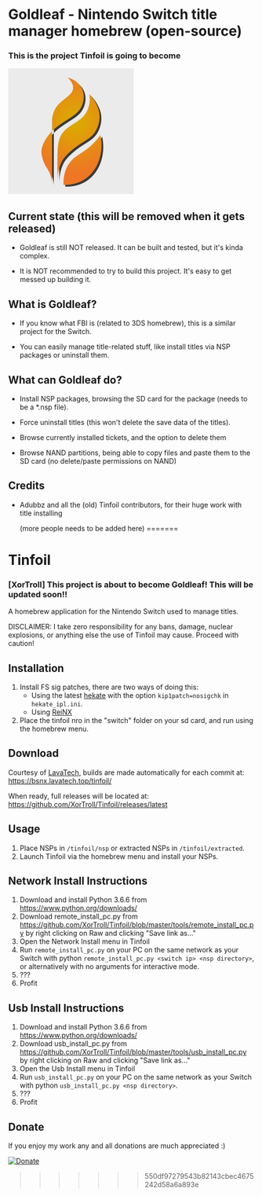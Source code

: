 # Goldleaf - Nintendo Switch title manager homebrew (open-source)

### This is the project Tinfoil is going to become

![Goldleaf](Icon.jpg)

## Current state (this will be removed when it gets released)

- Goldleaf is still NOT released. It can be built and tested, but it's kinda complex.

- It is NOT recommended to try to build this project. It's easy to get messed up building it.

## What is Goldleaf?

- If you know what FBI is (related to 3DS homebrew), this is a similar project for the Switch.

- You can easily manage title-related stuff, like install titles via NSP packages or uninstall them.

## What can Goldleaf do?

- Install NSP packages, browsing the SD card for the package (needs to be a *.nsp file).

- Force uninstall titles (this won't delete the save data of the titles).

- Browse currently installed tickets, and the option to delete them

- Browse NAND partitions, being able to copy files and paste them to the SD card (no delete/paste permissions on NAND)

## Credits

- Adubbz and all the (old) Tinfoil contributors, for their huge work with title installing

  (more people needs to be added here) 
=======
# Tinfoil

### [XorTroll] This project is about to become Goldleaf! This will be updated soon!!

A homebrew application for the Nintendo Switch used to manage titles.

DISCLAIMER: I take zero responsibility for any bans, damage, nuclear explosions, or anything else the use of Tinfoil may cause. Proceed with caution!

## Installation
1. Install FS sig patches, there are two ways of doing this:
    - Using the latest [hekate](https://github.com/CTCaer/hekate) with the option ``kip1patch=nosigchk`` in ``hekate_ipl.ini``.
    - Using [ReiNX](https://github.com/Reisyukaku/ReiNX)
2. Place the tinfoil nro in the "switch" folder on your sd card, and run using the homebrew menu.

## Download
Courtesy of [LavaTech](https://discord.gg/VjyDSuu), builds are made automatically for each commit at:
https://bsnx.lavatech.top/tinfoil/

When ready, full releases will be located at:
https://github.com/XorTroll/Tinfoil/releases/latest

## Usage
1. Place NSPs in ``/tinfoil/nsp`` or extracted NSPs in ``/tinfoil/extracted``.
2. Launch Tinfoil via the homebrew menu and install your NSPs.

## Network Install Instructions
1. Download and install Python 3.6.6 from https://www.python.org/downloads/
2. Download remote_install_pc.py from https://github.com/XorTroll/Tinfoil/blob/master/tools/remote_install_pc.py by right clicking on Raw and clicking "Save link as..."
3. Open the Network Install menu in Tinfoil
4. Run ``remote_install_pc.py`` on your PC on the same network as your Switch with python ``remote_install_pc.py <switch ip> <nsp directory>``, or alternatively with no arguments for interactive mode.
5. ???
6. Profit

## Usb Install Instructions
1. Download and install Python 3.6.6 from https://www.python.org/downloads/
2. Download usb_install_pc.py from https://github.com/XorTroll/Tinfoil/blob/master/tools/usb_install_pc.py by right clicking on Raw and clicking "Save link as..."
3. Open the Usb Install menu in Tinfoil
4. Run ``usb_install_pc.py`` on your PC on the same network as your Switch with python ``usb_install_pc.py <nsp directory>``.
5. ???
6. Profit

## Donate
If you enjoy my work any and all donations are much appreciated :)

[![Donate](https://www.paypalobjects.com/en_US/i/btn/btn_donateCC_LG.gif)](https://www.paypal.com/cgi-bin/webscr?cmd=_donations&business=TBB9Q9YL9AB74&lc=AU&item_name=Adubbz%27s%20Tools%20%26%20Game%20Mods&currency_code=USD&bn=PP%2dDonationsBF%3abtn_donateCC_LG%2egif%3aNonHosted)
>>>>>>> 550df97279543b82143cbec4675242d58a6a893e
